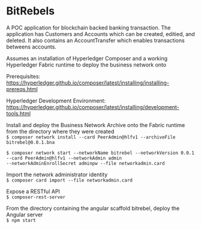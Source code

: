 # BitRebels


A POC application for blockchain backed banking transaction.
The application has Customers and Accounts which can be created, editied, and deleted.
It also contains an AccountTransfer which enables transactions betweens accounts.

Assumes an installation of Hyperledger Composer and a working Hyperledger Fabric runtime to deploy the business network onto

Prerequisites: <br/>
https://hyperledger.github.io/composer/latest/installing/installing-prereqs.html

Hyperledger Development Environment: <br/>
https://hyperledger.github.io/composer/latest/installing/development-tools.html


Install and deploy the Business Network Archive onto the Fabric runtime from the directory where they were created <br/>
`$ composer network install --card PeerAdmin@hlfv1 --archiveFile bitrebel@0.0.1.bna`
```
$ composer network start --networkName bitrebel --networkVersion 0.0.1 --card PeerAdmin@hlfv1 --networkAdmin admin
--networkAdminEnrollSecret adminpw --file networkadmin.card
```

Import the network administrator identity <br/>
`$ composer card import --file networkadmin.card`

Expose a RESTful API <br/>
`$ composer-rest-server`

From the directory containing the angular scaffold bitrebel, deploy the Angular server <br/>
`$ npm start`
